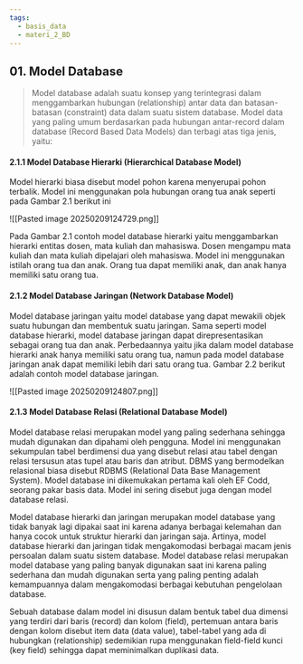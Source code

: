 ```yaml
---
tags:
  - basis_data
  - materi_2_BD
---
```

## 01. Model Database

> Model database adalah suatu konsep yang terintegrasi dalam menggambarkan hubungan (relationship) antar data dan batasan-batasan (constraint) data dalam suatu sistem database. Model data yang paling umum berdasarkan pada hubungan antar-record dalam database (Record Based Data Models) dan terbagi atas tiga jenis, yaitu:


#### 2.1.1 Model Database Hierarki (Hierarchical Database Model)

Model hierarki biasa disebut model pohon karena menyerupai pohon terbalik. Model ini menggunakan pola hubungan orang tua anak seperti pada Gambar 2.1 berikut ini

![[Pasted image 20250209124729.png]]

Pada Gambar 2.1 contoh model database hierarki yaitu menggambarkan hierarki entitas dosen, mata kuliah dan mahasiswa. Dosen mengampu mata kuliah dan mata kuliah dipelajari oleh mahasiswa. Model ini menggunakan istilah orang tua dan anak. Orang tua dapat memiliki anak, dan anak hanya memiliki satu orang tua.


#### 2.1.2 Model Database Jaringan (Network Database Model)

Model database jaringan yaitu model database yang dapat mewakili objek suatu hubungan dan membentuk suatu jaringan. Sama seperti model database hierarki, model database jaringan dapat direpresentasikan sebagai orang tua dan anak. Perbedaannya yaitu jika dalam model database hierarki anak hanya memiliki satu orang tua, namun pada model database jaringan anak dapat memiliki lebih dari satu orang tua. Gambar 2.2 berikut adalah contoh model database jaringan.

![[Pasted image 20250209124807.png]]

#### 2.1.3 Model Database Relasi (Relational Database Model)

Model database relasi merupakan model yang paling sederhana sehingga mudah digunakan dan dipahami oleh pengguna. Model ini menggunakan sekumpulan tabel berdimensi dua yang disebut relasi atau tabel dengan relasi tersusun atas tupel atau baris dan atribut. DBMS yang bermodelkan relasional biasa disebut RDBMS (Relational Data Base Management System). Model database ini dikemukakan pertama kali oleh EF Codd, seorang pakar basis data. Model ini sering disebut juga dengan model database relasi.

Model database hierarki dan jaringan merupakan model database yang tidak banyak lagi dipakai saat ini karena adanya berbagai kelemahan dan hanya cocok untuk struktur hierarki dan jaringan saja. Artinya, model database hierarki dan jaringan tidak mengakomodasi berbagai macam jenis persoalan dalam suatu sistem database. Model database relasi merupakan model database yang paling banyak digunakan saat ini karena paling sederhana dan mudah digunakan serta yang paling penting adalah kemampuannya dalam mengakomodasi berbagai kebutuhan pengelolaan database.

Sebuah database dalam model ini disusun dalam bentuk tabel dua dimensi yang terdiri dari baris (record) dan kolom (field), pertemuan antara baris dengan kolom disebut item data (data value), tabel-tabel yang ada di hubungkan (relationship) sedemikian rupa menggunakan field-field kunci (key field) sehingga dapat meminimalkan duplikasi data.

